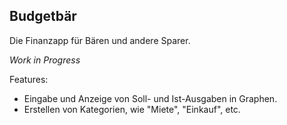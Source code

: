 ## Budgetbär

Die Finanzapp für Bären und andere Sparer.

_Work in Progress_

Features:

- Eingabe und Anzeige von Soll- und Ist-Ausgaben in Graphen.
- Erstellen von Kategorien, wie "Miete", "Einkauf", etc.
